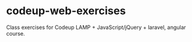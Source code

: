 # codeup-web-exercises

Class exercises for Codeup LAMP + JavaScript/jQuery + laravel, angular course. 
